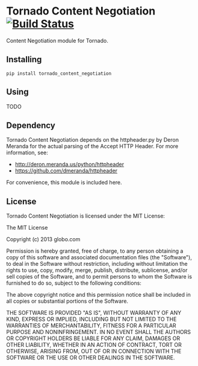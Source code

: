# Tornado Content Negotiation [![Build Status](https://travis-ci.org/globocom/tornado_content_negotiation.png?branch=master)](https://travis-ci.org/globocom/tornado_content_negotiation)

Content Negotiation module for Tornado.

## Installing

```
pip install tornado_content_negotiation
```

## Using

TODO

## Dependency

Tornado Content Negotiation depends on the httpheader.py by Deron Meranda for the actual parsing of the Accept HTTP Header. For more information, see:

- http://deron.meranda.us/python/httpheader
- https://github.com/dmeranda/httpheader

For convenience, this module is included here.

## License

Tornado Content Negotiation is licensed under the MIT License:

The MIT License

Copyright (c) 2013 globo.com

Permission is hereby granted, free of charge, to any person obtaining a copy of
this software and associated documentation files (the "Software"), to deal in
the Software without restriction, including without limitation the rights to
use, copy, modify, merge, publish, distribute, sublicense, and/or sell copies
of the Software, and to permit persons to whom the Software is furnished to do
so, subject to the following conditions:

The above copyright notice and this permission notice shall be included in all
copies or substantial portions of the Software.

THE SOFTWARE IS PROVIDED "AS IS", WITHOUT WARRANTY OF ANY KIND, EXPRESS OR
IMPLIED, INCLUDING BUT NOT LIMITED TO THE WARRANTIES OF MERCHANTABILITY,
FITNESS FOR A PARTICULAR PURPOSE AND NONINFRINGEMENT. IN NO EVENT SHALL THE
AUTHORS OR COPYRIGHT HOLDERS BE LIABLE FOR ANY CLAIM, DAMAGES OR OTHER
LIABILITY, WHETHER IN AN ACTION OF CONTRACT, TORT OR OTHERWISE, ARISING FROM,
OUT OF OR IN CONNECTION WITH THE SOFTWARE OR THE USE OR OTHER DEALINGS IN THE
SOFTWARE.
